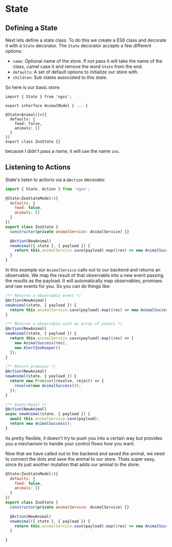# State

## Defining a State
Next lets define a state class. To do this we create a ES6 class
and decorate it with a `State` decorator. The `State` decorator
accepts a few different options:

* `name`: Optional name of the store. If not pass it will take
  the name of the class, camel case it and remove the word `State` from the end.
* `defaults`: A set of default options to initialize our store with.
* `children`: Sub states associated to this state.

So here is our basic store:

```TS
import { State } from 'ngxs';

export interface AnimalModel { ... }

@State<Animal[]>({
  defaults: {
    feed: false,
    animals: []
  }
})
export class ZooState {}
```

because I didn't pass a name, it will use the name `zoo`.

## Listening to Actions
State's listen to actions via a `@Action` decorator.

```javascript
import { State, Action } from 'ngxs';

@State<ZooStateModel>({
  defaults: {
    feed: false,
    animals: []
  }
})
export class ZooState {
  constructor(private animalService: AnimalService) {}

  @Action(NewAnimal)
  newAnimal({ state }, { payload }) {
    return this.animalService.save(payload).map((res) => new AnimalSuccess(res));
  }
}
```

In this example our `AnimalService` calls out to our backend and returns an observable.
We map the result of that observable into a new event passing the results as the payload.
It will automatically map observables, promises and raw events for you. So you can do things like:

```javascript
/** Returns a observable event */
@Action(NewAnimal)
newAnimal(state, { payload }) {
  return this.animalService.save(payload).map((res) => new AnimalSuccess(res));
}

/** Returns a observable with an array of events */
@Action(NewAnimal)
newAnimal(state, { payload }) {
  return this.animalService.save(payload).map((res) => [
    new AnimalSuccess(res),
    new AlertZooKeeper()
  ]);
}

/** Return promises */
@Action(NewAnimal)
newAnimal(state, { payload }) {
  return new Promise((resolve, reject) => {
    resolve(new AnimalSuccess());
  });
}

/** Async/Await */
@Action(NewAnimal)
async newAnimal(state, { payload }) {
  await this.animalService.save(payload);
  return new AnimalSuccess();
}
```

Its pretty flexible, it doesn't try to push you into a certain
way but provides you a mechanism to handle your control flows
how you want.

Now that we have called out to the backend and saved the animal,
we need to connect the dots and save the animal to our store. Thats
super easy, since its just another mutation that adds our animal
to the store:

```javascript
@State<ZooStateModel>({
  defaults: {
    feed: false,
    animals: []
  }
})
export class ZooState {
  constructor(private animalService: AnimalService) {}

  @Action(NewAnimal)
  newAnimal({ state }, { payload }) {
    return this.animalService.save(payload).map((res) => new AnimalSuccess(res));
  }

}
```
